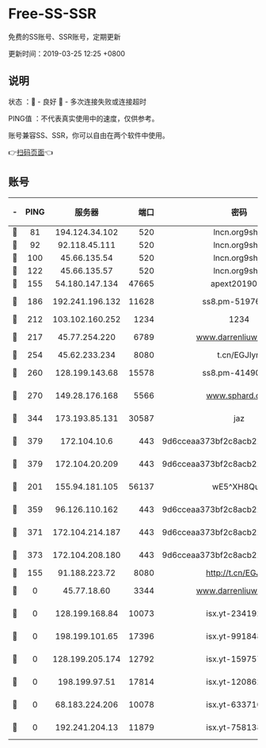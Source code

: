 # Free-SS-SSR

免费的SS账号、SSR账号，定期更新

更新时间：2019-03-25 12:25 +0800

## 说明

状态     ：🙂 - 良好 🙁 - 多次连接失败或连接超时

PING值   ：不代表真实使用中的速度，仅供参考。

账号兼容SS、SSR，你可以自由在两个软件中使用。

👉[扫码页面](https://liesauer.github.io/Free-SS-SSR/)👈

## 账号

|-|PING|服务器|端口|密码|加密方式|区域|
|:----:|:----:|:-----:|-----:|:----:|:----:|:----:|
|🙂|81|194.124.34.102|520|lncn.org9shj2|rc4|JP|
|🙂|92|92.118.45.111|520|lncn.org9shj2|rc4|GR|
|🙂|100|45.66.135.54|520|lncn.org9shj2|rc4|US|
|🙂|122|45.66.135.57|520|lncn.org9shj2|rc4|US|
|🙂|155|54.180.147.134|47665|apext2019001|chacha20|KR|
|🙂|186|192.241.196.132|11628|ss8.pm-51976086|aes-256-cfb|US|
|🙂|212|103.102.160.252|1234|1234|rc4-md5|JP|
|🙂|217|45.77.254.220|6789|www.darrenliuwei.com|aes-256-cfb|SG|
|🙂|254|45.62.233.234|8080|t.cn/EGJIyrl|rc4-md5|CA|
|🙂|260|128.199.143.68|15578|ss8.pm-41490223|aes-256-cfb|SG|
|🙂|270|149.28.176.168|5566|www.sphard.com|aes-256-cfb|AU|
|🙂|344|173.193.85.131|30587|jaz|aes-256-cfb|US|
|🙂|379|172.104.10.6|443|9d6cceaa373bf2c8acb22e60b6a58be6|aes-256-cfb|US|
|🙂|379|172.104.20.209|443|9d6cceaa373bf2c8acb22e60b6a58be6|aes-256-cfb|US|
|🙂|201|155.94.181.105|56137|wE5^XH8Quw|aes-256-cfb|US|
|🙂|359|96.126.110.162|443|9d6cceaa373bf2c8acb22e60b6a58be6|aes-256-cfb|US|
|🙂|371|172.104.214.187|443|9d6cceaa373bf2c8acb22e60b6a58be6|aes-256-cfb|US|
|🙂|373|172.104.208.180|443|9d6cceaa373bf2c8acb22e60b6a58be6|aes-256-cfb|US|
|🙁|155|91.188.223.72|8080|http://t.cn/EGJIyrl|rc4-md5|RU|
|🙁|0|45.77.18.60|3344|www.darrenliuwei.com|aes-256-cfb|JP|
|🙁|0|128.199.168.84|10073|isx.yt-23419298|aes-256-cfb|SG|
|🙁|0|198.199.101.65|17396|isx.yt-99184833|aes-256-cfb|US|
|🙁|0|128.199.205.174|12792|isx.yt-15975702|aes-256-cfb|SG|
|🙁|0|198.199.97.51|17814|isx.yt-12086215|aes-256-cfb|US|
|🙁|0|68.183.224.206|10078|isx.yt-63371091|aes-256-cfb|SG|
|🙁|0|192.241.204.13|11879|isx.yt-75813840|aes-256-cfb|US|

